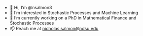 - 👋 Hi, I’m @nsalmon3
- 👀 I’m interested in Stochastic Processes and Machine Learning
- 🌱 I’m currently working on a PhD in Mathematical Finance and Stochastic Processes
- 📫 Reach me at nicholas.salmon@ndsu.edu
